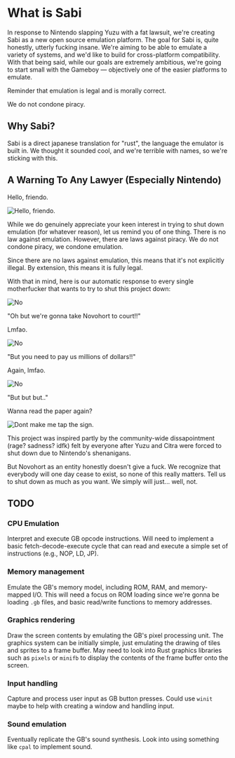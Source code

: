 # What is Sabi

In response to Nintendo slapping Yuzu with a fat lawsuit, we're creating Sabi as a new open source emulation platform. The goal for Sabi is, quite honestly, utterly fucking insane. We're aiming to be able to emulate a variety of systems, and we'd like to build for cross-platform compatibility. With that being said, while our goals are extremely ambitious, we're going to start small with the Gameboy — objectively one of the easier platforms to emulate.

Reminder that emulation is legal and is morally correct.

We do not condone piracy.

## Why Sabi?

Sabi is a direct japanese translation for "rust", the language the emulator is built in. We thought it sounded cool, and we're terrible with names, so we're sticking with this.

## A Warning To Any Lawyer (Especially Nintendo)

Hello, friendo.

![Hello, friendo.](image.png)

While we do genuinely appreciate your keen interest in trying to shut down emulation (for whatever reason), let us remind you of one thing. There is no law against emulation. However, there are laws against piracy. We do not condone piracy, we condone emulation.

Since there are no laws against emulation, this means that it's not explicitly illegal. By extension, this means it is fully legal.

With that in mind, here is our automatic response to every single motherfucker that wants to try to shut this project down:

![No](image-1.png)

"Oh but we're gonna take Novohort to court!!"

Lmfao.

![No](image-1.png)

"But you need to pay us millions of dollars!!"

Again, lmfao.

![No](image-1.png)

"But but but.."

Wanna read the paper again?

![Dont make me tap the sign.](image-2.png)

This project was inspired partly by the community-wide dissapointment (rage? sadness? idfk) felt by everyone after Yuzu and Citra were forced to shut down due to Nintendo's shenanigans.

But Novohort as an entity honestly doesn't give a fuck. We recognize that everybody will one day cease to exist, so none of this really matters. Tell us to shut down as much as you want. We simply will just... well, not.

## TODO

### CPU Emulation
Interpret and execute GB opcode instructions. Will need to implement a basic fetch-decode-execute cycle that can read and execute a simple set of instructions (e.g., NOP, LD, JP).

### Memory management
Emulate the GB's memory model, including ROM, RAM, and memory-mapped I/O. This will need a focus on ROM loading since we're gonna be loading `.gb` files, and basic read/write functions to memory addresses.

### Graphics rendering
Draw the screen contents by emulating the GB's pixel processing unit. The graphics system can be initially simple, just emulating the drawing of tiles and sprites to a frame buffer. May need to look into Rust graphics libraries such as `pixels` or `minifb` to display the contents of the frame buffer onto the screen.

### Input handling
Capture and process user input as GB button presses. Could use `winit` maybe to help with creating a window and handling input.

### Sound emulation
Eventually replicate the GB's sound synthesis. Look into using something like `cpal` to implement sound.
